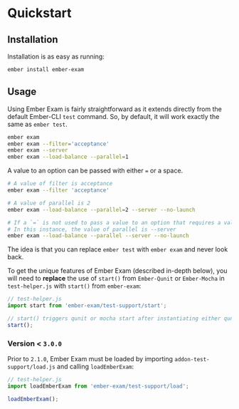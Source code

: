 # Quickstart

## Installation

Installation is as easy as running:

```bash
ember install ember-exam
```

## Usage

Using Ember Exam is fairly straightforward as it extends directly from the default Ember-CLI `test` command. So, by default, it will work exactly the same as `ember test`.

```bash
ember exam
ember exam --filter='acceptance'
ember exam --server
ember exam --load-balance --parallel=1
```

A value to an option can be passed with either `=` or a space.

```bash
# A value of filter is acceptance
ember exam --filter 'acceptance'

# A value of parallel is 2
ember exam --load-balance --parallel=2 --server --no-launch

# If a `=` is not used to pass a value to an option that requires a value, it will take anything passed after a space as it's value
# In this instance, the value of parallel is --server
ember exam --load-balance --parallel --server --no-launch
```

The idea is that you can replace `ember test` with `ember exam` and never look back.

To get the unique features of Ember Exam (described in-depth below), you will need to **replace** the use of `start()` from `Ember-Qunit` or `Ember-Mocha` in `test-helper.js` with `start()` from `ember-exam`:

```js
// test-helper.js
import start from 'ember-exam/test-support/start';

// start() triggers qunit or mocha start after instantiating either qunit or mocha test-loader instance and loading test modules.
start();
```

### Version < `3.0.0`

Prior to `2.1.0`, Ember Exam must be loaded by importing `addon-test-support/load.js` and calling `loadEmberExam`:

```js
// test-helper.js
import loadEmberExam from 'ember-exam/test-support/load';

loadEmberExam();
```

